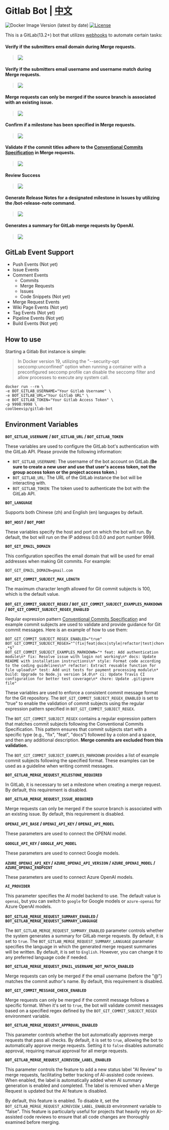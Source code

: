 # Gitlab Bot | [中文](README_ZH.md)

![Docker Image Version (latest by date)](https://img.shields.io/docker/v/coolbeevip/gitlab-bot/latest)
[![License](https://img.shields.io/badge/license-Apache%202.0-blue.svg)](https://opensource.org/licenses/Apache-2.0)

This is a GitLab(13.2+) bot that utilizes [webhooks](https://docs.gitlab.com/ee/user/project/integrations/webhook_events.html) to automate certain tasks:

#### Verify if the submitters email domain during Merge requests.

> ![](docs/image-review-invalid-email.png)

#### Verify if the submitters email username and username match during Merge requests.

> ![](docs/image-review-username-match-email.png)

#### Merge requests can only be merged if the source branch is associated with an existing issue.

> ![](docs/image-review-issue-required.png)

#### Confirm if a milestone has been specified in Merge requests.

> ![](docs/image-review-milestone-required.png)

#### Validate if the commit titles adhere to the [Conventional Commits Specification](https://www.conventionalcommits.org/) in Merge requests.

> ![](docs/image-review-invalid-message.png)

#### Review Success

> ![](docs/image-review-succeed.png)

#### Generate Release Notes for a designated milestone in Issues by utilizing the /bot-release-note command.

> ![](docs/image-release-note.png)

#### Generates a summary for GitLab merge requests by OpenAI.

> ![](docs/image-ai-summary.png)

## GitLab Event Support

* Push Events (Not yet)
* Issue Events
* Comment Events
    * Commits
    * Merge Requests
    * Issues
    * Code Snippets (Not yet)
* Merge Request Events
* Wiki Page Events (Not yet)
* Tag Events (Not yet)
* Pipeline Events (Not yet)
* Build Events (Not yet)

## How to use

Starting a Gitlab Bot instance is simple:

> In Docker version 19, utilizing the "--security-opt seccomp:unconfined" option when running a container with a preconfigured seccomp profile can disable the seccomp filter and allow processes to execute any system call.

```shell
docker run --rm \
-e BOT_GITLAB_USERNAME="Your Gitlab Username" \
-e BOT_GITLAB_URL="Your Gitlab URL" \
-e BOT_GITLAB_TOKEN="Your Gitlab Access Token" \
-p 9998:9998 \
coolbeevip/gitlab-bot
```

## Environment Variables

**`BOT_GITLAB_USERNAME` / `BOT_GITLAB_URL` / `BOT_GITLAB_TOKEN`**

These variables are used to configure the GitLab bot's authentication with the GitLab API. Please provide the following information:

- `BOT_GITLAB_USERNAME`: The username of the bot account on GitLab.(**Be sure to create a new user and use that user's access token, not the group access token or the project access token.**)
- `BOT_GITLAB_URL`: The URL of the GitLab instance the bot will be interacting with.
- `BOT_GITLAB_TOKEN`: The token used to authenticate the bot with the GitLab API.

**`BOT_LANGUAGE`** 

Supports both Chinese (zh) and English (en) languages by default.

**`BOT_HOST` / `BOT_PORT`**

These variables specify the host and port on which the bot will run. By default, the bot will run on the IP address 0.0.0.0 and port number 9998.

**`BOT_GIT_EMAIL_DOMAIN`**

This configuration specifies the email domain that will be used for email addresses when making Git commits. For example:

```shell
BOT_GIT_EMAIL_DOMAIN=gmail.com
```

**`BOT_GIT_COMMIT_SUBJECT_MAX_LENGTH`**

The maximum character length allowed for Git commit subjects is 100, which is the default value.

**`BOT_GIT_COMMIT_SUBJECT_REGEX` / `BOT_GIT_COMMIT_SUBJECT_EXAMPLES_MARKDOWN` / `BOT_GIT_COMMIT_SUBJECT_REGEX_ENABLED`**

Regular expression pattern [Conventional Commits Specification](https://www.conventionalcommits.org/) and example commit subjects are used to validate and provide guidance for Git commit messages. Here is an example of how to use them:

```shell
BOT_GIT_COMMIT_SUBJECT_REGEX_ENABLED="true"
BOT_GIT_COMMIT_SUBJECT_REGEX="^(fix|feat|docs|style|refactor|test|chore|build|ci): .*$"
BOT_GIT_COMMIT_SUBJECT_EXAMPLES_MARKDOWN="* feat: Add authentication module\n* fix: Resolve issue with login not working\n* docs: Update README with installation instructions\n* style: Format code according to the coding guidelines\n* refactor: Extract reusable function for file upload\n* test: Add unit tests for payment processing module\n* build: Upgrade to Node.js version 14.0\n* ci: Update Travis CI configuration for better test coverage\n* chore: Update .gitignore file"
```

These variables are used to enforce a consistent commit message format for the Git repository. The `BOT_GIT_COMMIT_SUBJECT_REGEX_ENABLED` is set to "true" to enable the validation of commit subjects using the regular expression pattern specified in `BOT_GIT_COMMIT_SUBJECT_REGEX`.

The `BOT_GIT_COMMIT_SUBJECT_REGEX` contains a regular expression pattern that matches commit subjects following the Conventional Commits Specification. This pattern ensures that commit subjects start with a specific type (e.g., "fix", "feat", "docs") followed by a colon and a space, and then any additional description. **Merge commits are excluded from this validation.**

The `BOT_GIT_COMMIT_SUBJECT_EXAMPLES_MARKDOWN` provides a list of example commit subjects following the specified format. These examples can be used as a guideline when writing commit messages.

**`BOT_GITLAB_MERGE_REQUEST_MILESTONE_REQUIRED`**

In GitLab, it is necessary to set a milestone when creating a merge request. By default, this requirement is disabled.

**`BOT_GITLAB_MERGE_REQUEST_ISSUE_REQUIRED`**

Merge requests can only be merged if the source branch is associated with an existing issue. By default, this requirement is disabled.

**`OPENAI_API_BASE` / `OPENAI_API_KEY` / `OPENAI_API_MODEL`**

These parameters are used to connect the OPENAI model.

**`GOOGLE_API_KEY` / `GOOGLE_API_MODEL`**

These parameters are used to connect Google models.

**`AZURE_OPENAI_API_KEY` / `AZURE_OPENAI_API_VERSION` / `AZURE_OPENAI_MODEL` / `AZURE_OPENAI_ENDPOINT`**

These parameters are used to connect Azure OpenAI models.

**`AI_PROVIDER`**

This parameter specifies the AI model backend to use. The default value is `openai`, but you can switch to `google` for Google models or `azure-openai` for Azure OpenAI models.

**`BOT_GITLAB_MERGE_REQUEST_SUMMARY_ENABLED` / `BOT_GITLAB_MERGE_REQUEST_SUMMARY_LANGUAGE`**

The `BOT_GITLAB_MERGE_REQUEST_SUMMARY_ENABLED` parameter controls whether the system generates a summary for GitLab merge requests. By default, it is set to `true`.
The `BOT_GITLAB_MERGE_REQUEST_SUMMARY_LANGUAGE` parameter specifies the language in which the generated merge request summaries will be written. By default, it is set to `English`. However, you can change it to any preferred language code if needed.

**`BOT_GITLAB_MERGE_REQUEST_EMAIL_USERNAME_NOT_MATCH_ENABLED`**

Merge requests can only be merged if the email username (before the "@") matches the commit author's name. By default, this requirement is disabled.

**`BOT_GIT_COMMIT_MESSAGE_CHECK_ENABLED`**

Merge requests can only be merged if the commit message follows a specific format. When it's set to `true`, the bot will validate commit messages based on a specified regex defined by the `BOT_GIT_COMMIT_SUBJECT_REGEX` environment variable.

**`BOT_GITLAB_MERGE_REQUEST_APPROVAL_ENABLED`**

This parameter controls whether the bot automatically approves merge requests that pass all checks. By default, it is set to `true`, allowing the bot to automatically approve merge requests. Setting it to `false` disables automatic approval, requiring manual approval for all merge requests.

**`BOT_GITLAB_MERGE_REQUEST_AIREVIEW_LABEL_ENABLED`**

This parameter controls the feature to add a new status label "AI Review" to merge requests, facilitating better tracking of AI-assisted code reviews. When enabled, the label is automatically added when AI summary generation is enabled and completed. The label is removed when a Merge Request is updated but the AI feature is disabled.

By default, this feature is enabled. To disable it, set the `BOT_GITLAB_MERGE_REQUEST_AIREVIEW_LABEL_ENABLED` environment variable to "false". This feature is particularly useful for projects that heavily rely on AI-assisted code reviews to ensure that all code changes are thoroughly examined before merging.
